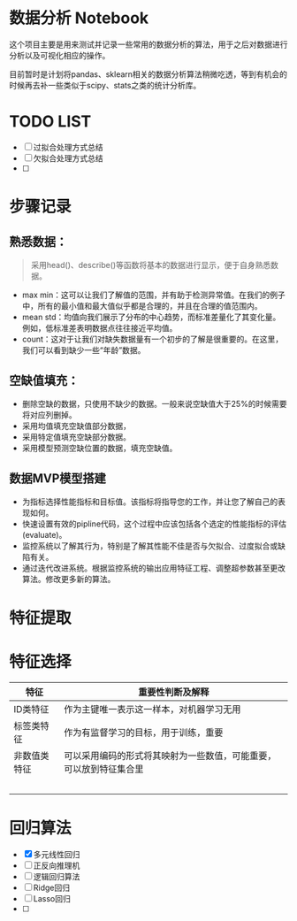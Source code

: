 # 数据分析 Notebook
这个项目主要是用来测试并记录一些常用的数据分析的算法，用于之后对数据进行分析以及可视化相应的操作。

目前暂时是计划将pandas、sklearn相关的数据分析算法稍微吃透，等到有机会的时候再去补一些类似于scipy、stats之类的统计分析库。

# TODO LIST
- [ ] 过拟合处理方式总结
- [ ] 欠拟合处理方式总结
- [ ] 

# 步骤记录
## 熟悉数据：
> 采用head()、describe()等函数将基本的数据进行显示，便于自身熟悉数据。
- max min：这可以让我们了解值的范围，并有助于检测异常值。在我们的例子中，所有的最小值和最大值似乎都是合理的，并且在合理的值范围内。
- mean std：均值向我们展示了分布的中心趋势，而标准差量化了其变化量。例如，低标准差表明数据点往往接近平均值。
- count：这对于让我们对缺失数据量有一个初步的了解是很重要的。在这里，我们可以看到缺少一些“年龄”数据。
## 空缺值填充：
- 删除空缺的数据，只使用不缺少的数据。一般来说空缺值大于25%的时候需要将对应列删掉。
- 采用均值填充空缺值部分数据，
- 采用特定值填充空缺部分数据。
- 采用模型预测空缺位置的数据，填充空缺值。

## 数据MVP模型搭建
- 为指标选择性能指标和目标值。该指标将指导您的工作，并让您了解自己的表现如何。
- 快速设置有效的pipline代码，这个过程中应该包括各个选定的性能指标的评估(evaluate)。
- 监控系统以了解其行为，特别是了解其性能不佳是否与欠拟合、过度拟合或缺陷有关。
- 通过迭代改进系统。根据监控系统的输出应用特征工程、调整超参数甚至更改算法。修改更多新的算法。

# 特征提取

# 特征选择
| 特征 | 重要性判断及解释 |
| --------- | ---- |
| ID类特征 | 作为主键唯一表示这一样本，对机器学习无用 |
| 标签类特征 | 作为有监督学习的目标，用于训练，重要 |
| 非数值类特征 | 可以采用编码的形式将其映射为一些数值，可能重要，可以放到特征集合里 |
|  |  |
|  |  |
|  |  |
|  |  |
|  |  |

# 回归算法
- [x] 多元线性回归
- [ ] 正反向推理机
- [ ] 逻辑回归算法
- [ ] Ridge回归
- [ ] Lasso回归
- [ ] 